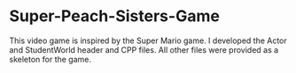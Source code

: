# Super-Peach-Sisters-Game
This video game is inspired by the Super Mario game. I developed the Actor and StudentWorld header and CPP files. All other files were provided as a skeleton for the game.
